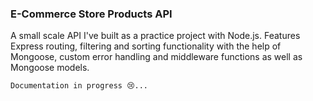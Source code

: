 ### E-Commerce Store Products API

A small scale API I've built as a practice project with Node.js. Features Express routing, filtering and sorting functionality with the help of Mongoose, custom error handling and middleware functions as well as Mongoose models.

```
Documentation in progress 😢...
```
